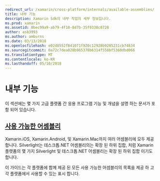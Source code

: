 ```yaml
---
redirect_url: /xamarin/cross-platform/internals/available-assemblies/
title: 내부 기능
description: Xamarin Sdk의 내부 작업의 세부 정보입니다.
ms.prod: xamarin
ms.assetid: 0bec99a9-ab79-4f10-8d7b-35f9338c0728
author: asb3993
ms.author: amburns
ms.date: 03/13/2018
ms.openlocfilehash: e02d8552f841071f920c12928b9285231cb74834
ms.sourcegitcommit: 0a72c7dea020b965378b6314f558bf5360dbd066
ms.translationtype: MT
ms.contentlocale: ko-KR
ms.lasthandoff: 05/10/2018
---
```

# <a name="internals"></a>내부 기능

이 섹션에는 몇 가지 고급 플랫폼 간 응용 프로그램 기능 및 개념을 설명 하는 문서가 포함 되어 있습니다.


## <a name="available-assembliescross-platforminternalsavailable-assembliesmd"></a>[사용 가능한 어셈블리](~/cross-platform/internals/available-assemblies.md)

Xamarin.iOS, Xamarin.Android, 및 Xamarin.Mac까지 여러 어셈블리에 모두 제공 합니다. Silverlight는 데스크톱.NET 어셈블리의는 확장 된 하위 집합, 처럼 Xamarin 플랫폼의 몇 가지 Silverlight 및 데스크톱.NET 어셈블리는 확장 된 하위 집합 이기도 합니다.

이 가이드는 각 플랫폼에 함께 제공 된 모든 사용 가능한 어셈블리의 목록을 제공 하 고 각 플랫폼에서 사용할 수 있는 표시 합니다.



